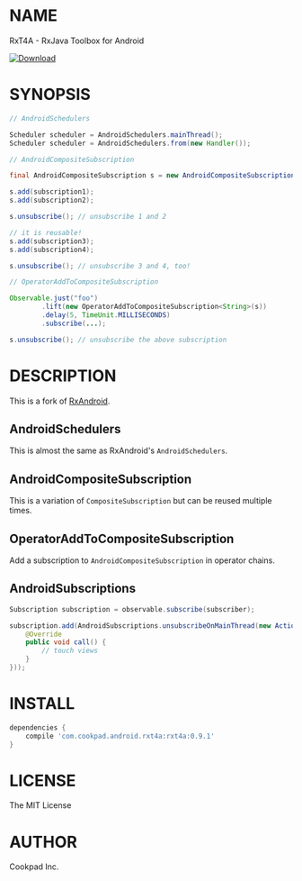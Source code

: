 # NAME

RxT4A - RxJava Toolbox for Android

[ ![Download](https://api.bintray.com/packages/cookpad/maven/RxT4A/images/download.svg) ](https://bintray.com/cookpad/maven/RxT4A/_latestVersion)

# SYNOPSIS

```java
// AndroidSchedulers

Scheduler scheduler = AndroidSchedulers.mainThread();
Scheduler scheduler = AndroidSchedulers.from(new Handler());

// AndroidCompositeSubscription

final AndroidCompositeSubscription s = new AndroidCompositeSubscription();

s.add(subscription1);
s.add(subscription2);

s.unsubscribe(); // unsubscribe 1 and 2

// it is reusable!
s.add(subscription3);
s.add(subscription4);

s.unsubscribe(); // unsubscribe 3 and 4, too!

// OperatorAddToCompositeSubscription

Observable.just("foo")
        .lift(new OperatorAddToCompositeSubscription<String>(s))
        .delay(5, TimeUnit.MILLISECONDS)
        .subscribe(...);

s.unsubscribe(); // unsubscribe the above subscription
```


# DESCRIPTION

This is a fork of [RxAndroid](https://github.com/ReactiveX/RxAndroid).

## AndroidSchedulers

This is almost the same as RxAndroid's `AndroidSchedulers`.

## AndroidCompositeSubscription

This is a variation of `CompositeSubscription` but can be reused multiple times.

## OperatorAddToCompositeSubscription

Add a subscription to `AndroidCompositeSubscription` in operator chains.

## AndroidSubscriptions

```java
Subscription subscription = observable.subscribe(subscriber);

subscription.add(AndroidSubscriptions.unsubscribeOnMainThread(new Action0() {
    @Override
    public void call() {
        // touch views
    }
}));
```

# INSTALL

```groovy
dependencies {
    compile 'com.cookpad.android.rxt4a:rxt4a:0.9.1'
}
```

# LICENSE

The MIT License

# AUTHOR

Cookpad Inc.

